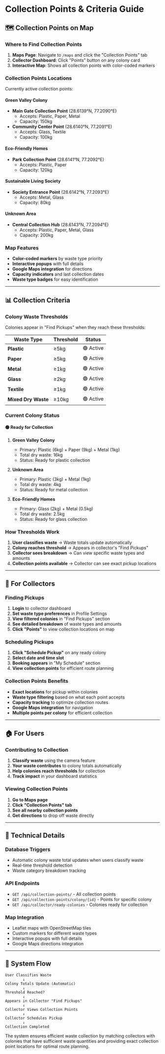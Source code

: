# Collection Points & Criteria Guide

## 🗺️ Collection Points on Map

### **Where to Find Collection Points**

1. **Maps Page**: Navigate to `/maps` and click the "Collection Points" tab
2. **Collector Dashboard**: Click "Points" button on any colony card
3. **Interactive Map**: Shows all collection points with color-coded markers

### **Collection Points Locations**

Currently active collection points:

#### **Green Valley Colony**

- **Main Gate Collection Point** (28.6139°N, 77.2090°E)
  - Accepts: Plastic, Paper, Metal
  - Capacity: 150kg
- **Community Center Point** (28.6140°N, 77.2091°E)
  - Accepts: Glass, Textile
  - Capacity: 100kg

#### **Eco-Friendly Homes**

- **Park Collection Point** (28.6141°N, 77.2092°E)
  - Accepts: Plastic, Paper
  - Capacity: 120kg

#### **Sustainable Living Society**

- **Society Entrance Point** (28.6142°N, 77.2093°E)
  - Accepts: Metal, Glass
  - Capacity: 80kg

#### **Unknown Area**

- **Central Collection Hub** (28.6143°N, 77.2094°E)
  - Accepts: Plastic, Paper, Metal, Glass
  - Capacity: 200kg

### **Map Features**

- **Color-coded markers** by waste type priority
- **Interactive popups** with full details
- **Google Maps integration** for directions
- **Capacity indicators** and last collection dates
- **Waste type badges** for easy identification

---

## 📊 Collection Criteria

### **Colony Waste Thresholds**

Colonies appear in "Find Pickups" when they reach these thresholds:

| Waste Type          | Threshold | Status    |
| ------------------- | --------- | --------- |
| **Plastic**         | ≥5kg      | 🟢 Active |
| **Paper**           | ≥5kg      | 🟢 Active |
| **Metal**           | ≥1kg      | 🟢 Active |
| **Glass**           | ≥2kg      | 🟢 Active |
| **Textile**         | ≥1kg      | 🟢 Active |
| **Mixed Dry Waste** | ≥10kg     | 🟢 Active |

### **Current Colony Status**

#### **🟢 Ready for Collection**

1. **Green Valley Colony**

   - Primary: Plastic (6kg) + Paper (9kg) + Metal (1kg)
   - Total dry waste: 16kg
   - Status: Ready for plastic collection

2. **Unknown Area**

   - Primary: Plastic (3kg) + Metal (1kg)
   - Total dry waste: 4kg
   - Status: Ready for metal collection

3. **Eco-Friendly Homes**
   - Primary: Glass (2kg) + Metal (0.5kg)
   - Total dry waste: 2.5kg
   - Status: Ready for glass collection

### **How Thresholds Work**

1. **User classifies waste** → Waste totals update automatically
2. **Colony reaches threshold** → Appears in collector's "Find Pickups"
3. **Collector sees breakdown** → Can view specific waste types and amounts
4. **Collection points available** → Collector can see exact pickup locations

---

## 🚛 For Collectors

### **Finding Pickups**

1. **Login** to collector dashboard
2. **Set waste type preferences** in Profile Settings
3. **View filtered colonies** in "Find Pickups" section
4. **See detailed breakdown** of waste types and amounts
5. **Click "Points"** to view collection locations on map

### **Scheduling Pickups**

1. **Click "Schedule Pickup"** on any ready colony
2. **Select date and time slot**
3. **Booking appears** in "My Schedule" section
4. **View collection points** for efficient route planning

### **Collection Points Benefits**

- **Exact locations** for pickup within colonies
- **Waste type filtering** based on what each point accepts
- **Capacity tracking** to optimize collection routes
- **Google Maps integration** for navigation
- **Multiple points per colony** for efficient collection

---

## 🏠 For Users

### **Contributing to Collection**

1. **Classify waste** using the camera feature
2. **Your waste contributes** to colony totals automatically
3. **Help colonies reach thresholds** for collection
4. **Track impact** in your dashboard statistics

### **Viewing Collection Points**

1. **Go to Maps page**
2. **Click "Collection Points" tab**
3. **See all nearby collection points**
4. **Get directions** to drop off waste directly

---

## 🔧 Technical Details

### **Database Triggers**

- Automatic colony waste total updates when users classify waste
- Real-time threshold detection
- Waste category breakdown tracking

### **API Endpoints**

- `GET /api/collection-points/` - All collection points
- `GET /api/collection-points/colony/{id}` - Points for specific colony
- `GET /api/collector/ready-colonies` - Colonies ready for collection

### **Map Integration**

- Leaflet maps with OpenStreetMap tiles
- Custom markers for different waste types
- Interactive popups with full details
- Google Maps directions integration

---

## 🎯 System Flow

```
User Classifies Waste
        ↓
Colony Totals Update (Automatic)
        ↓
Threshold Reached?
        ↓
Appears in Collector "Find Pickups"
        ↓
Collector Views Collection Points
        ↓
Collector Schedules Pickup
        ↓
Collection Completed
```

The system ensures efficient waste collection by matching collectors with colonies that have sufficient waste quantities and providing exact collection point locations for optimal route planning.
